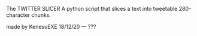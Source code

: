 The TWITTER SLICER
A python script that slices a text into tweetable 280-character chunks.

made by KenesuEXE
18/12/20 — ???

